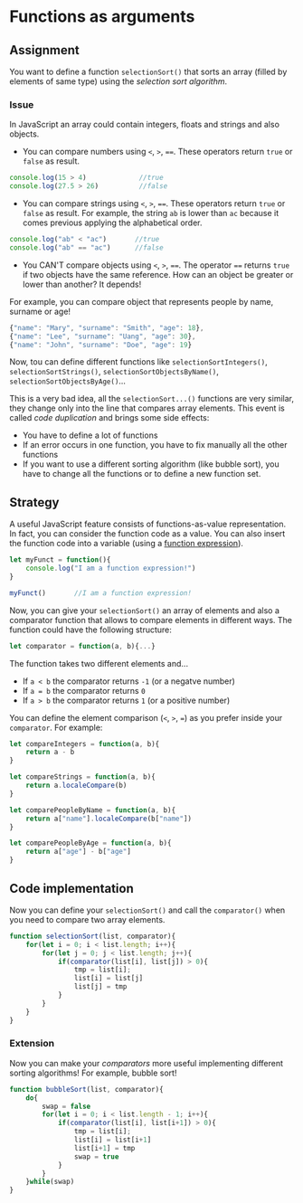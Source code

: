 # Functions as arguments

## Assignment
You want to define a function `selectionSort()` that sorts an array (filled by elements of same type) using the *selection sort algorithm*.

### Issue
In JavaScript an array could contain integers, floats and strings and also objects.

* You can compare numbers using `<`, `>`, `==`. These operators return `true` or `false` as result.

```javascript
console.log(15 > 4)             //true
console.log(27.5 > 26)          //false
```

* You can compare strings using `<`, `>`, `==`. These operators return `true` or `false` as result. For example, the string `ab` is lower than `ac` because it comes previous applying the alphabetical order.

```javascript
console.log("ab" < "ac")       //true
console.log("ab" == "ac")      //false
```

* You CAN'T compare objects using `<`, `>`, `==`. The operator `==` returns `true` if two objects have the same reference. How can an object be greater or lower than another? It depends!

For example, you can compare object that represents people by name, surname or age!

```javascript
{"name": "Mary", "surname": "Smith", "age": 18},
{"name": "Lee", "surname": "Uang", "age": 30},
{"name": "John", "surname": "Doe", "age": 19}
```

Now, tou can define different functions like `selectionSortIntegers()`, `selectionSortStrings()`, `selectionSortObjectsByName()`, `selectionSortObjectsByAge()`...

This is a very bad idea, all the `selectionSort...()` functions are very similar, they change only into the line that compares array elements. This event is called *code duplication* and brings some side effects:

* You have to define a lot of functions
* If an error occurs in one function, you have to fix manually all the other functions
* If you want to use a different sorting algorithm (like bubble sort), you have to change all the functions or to define a new function set.

## Strategy

A useful JavaScript feature consists of functions-as-value representation. In fact, you can consider the function code as a value. You can also insert the function code into a variable (using a [function expression](https://javascript.info/function-expressions)).

```javascript
let myFunct = function(){
    console.log("I am a function expression!")
}

myFunct()       //I am a function expression!
```

Now, you can give your `selectionSort()` an array of elements and also a comparator function that allows to compare elements in different ways. The function could have the following structure:

```javascript
let comparator = function(a, b){...} 
```

The function takes two different elements and...

* If `a < b` the comparator returns `-1` (or a negatve number) 
* If `a = b` the comparator returns `0`
* If `a > b` the comparator returns `1` (or a positive number)

You can define the element comparison (`<`, `>`, `=`) as you prefer inside your `comparator`. For example:

```javascript
let compareIntegers = function(a, b){
    return a - b
} 

let compareStrings = function(a, b){
    return a.localeCompare(b)
} 

let comparePeopleByName = function(a, b){
    return a["name"].localeCompare(b["name"])
} 

let comparePeopleByAge = function(a, b){
    return a["age"] - b["age"]
} 
```

## Code implementation

Now you can define your `selectionSort()` and call the `comparator()` when you need to compare two array elements.

```javascript
function selectionSort(list, comparator){
    for(let i = 0; i < list.length; i++){
        for(let j = 0; j < list.length; j++){
            if(comparator(list[i], list[j]) > 0){
                tmp = list[i];
                list[i] = list[j]
                list[j] = tmp
            }
        }
    }
}
```

### Extension

Now you can make your *comparators* more useful implementing different sorting algorithms! For example, bubble sort!

```javascript
function bubbleSort(list, comparator){
    do{
        swap = false
        for(let i = 0; i < list.length - 1; i++){
            if(comparator(list[i], list[i+1]) > 0){
                tmp = list[i];
                list[i] = list[i+1]
                list[i+1] = tmp
                swap = true
            }
        }
    }while(swap)
}
```